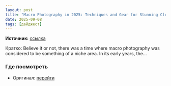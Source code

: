 ```yaml
---
layout: post
title: "Macro Photography in 2025: Techniques and Gear for Stunning Close Ups"
date: 2025-09-08
tags: [дайджест]
---
```


**Источник:** [ссылка](https://camerajabber.com/photography-news/macro-photography-in-2025-techniques-and-gear-for-stunning-close-ups/)

Кратко: Believe it or not, there was a time where macro photography was considered to be something of a niche area. In its early years, the…

### Где посмотреть
- Оригинал: [перейти]({link})
